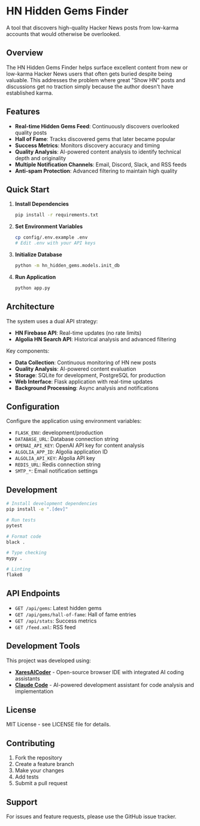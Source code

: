 # HN Hidden Gems Finder

A tool that discovers high-quality Hacker News posts from low-karma accounts that would otherwise be overlooked.

## Overview

The HN Hidden Gems Finder helps surface excellent content from new or low-karma Hacker News users that often gets buried despite being valuable. This addresses the problem where great "Show HN" posts and discussions get no traction simply because the author doesn't have established karma.

## Features

- **Real-time Hidden Gems Feed**: Continuously discovers overlooked quality posts
- **Hall of Fame**: Tracks discovered gems that later became popular
- **Success Metrics**: Monitors discovery accuracy and timing
- **Quality Analysis**: AI-powered content analysis to identify technical depth and originality
- **Multiple Notification Channels**: Email, Discord, Slack, and RSS feeds
- **Anti-spam Protection**: Advanced filtering to maintain high quality

## Quick Start

1. **Install Dependencies**
   ```bash
   pip install -r requirements.txt
   ```

2. **Set Environment Variables**
   ```bash
   cp config/.env.example .env
   # Edit .env with your API keys
   ```

3. **Initialize Database**
   ```bash
   python -m hn_hidden_gems.models.init_db
   ```

4. **Run Application**
   ```bash
   python app.py
   ```

## Architecture

The system uses a dual API strategy:
- **HN Firebase API**: Real-time updates (no rate limits)
- **Algolia HN Search API**: Historical analysis and advanced filtering

Key components:
- **Data Collection**: Continuous monitoring of HN new posts
- **Quality Analysis**: AI-powered content evaluation
- **Storage**: SQLite for development, PostgreSQL for production
- **Web Interface**: Flask application with real-time updates
- **Background Processing**: Async analysis and notifications

## Configuration

Configure the application using environment variables:

- `FLASK_ENV`: development/production
- `DATABASE_URL`: Database connection string
- `OPENAI_API_KEY`: OpenAI API key for content analysis
- `ALGOLIA_APP_ID`: Algolia application ID
- `ALGOLIA_API_KEY`: Algolia API key
- `REDIS_URL`: Redis connection string
- `SMTP_*`: Email notification settings

## Development

```bash
# Install development dependencies
pip install -e ".[dev]"

# Run tests
pytest

# Format code
black .

# Type checking
mypy .

# Linting
flake8
```

## API Endpoints

- `GET /api/gems`: Latest hidden gems
- `GET /api/gems/hall-of-fame`: Hall of fame entries
- `GET /api/stats`: Success metrics
- `GET /feed.xml`: RSS feed

## Development Tools

This project was developed using:
- **[XaresAICoder](https://github.com/DG1001/XaresAICoder)** - Open-source browser IDE with integrated AI coding assistants
- **[Claude Code](https://claude.ai/code)** - AI-powered development assistant for code analysis and implementation

## License

MIT License - see LICENSE file for details.

## Contributing

1. Fork the repository
2. Create a feature branch
3. Make your changes
4. Add tests
5. Submit a pull request

## Support

For issues and feature requests, please use the GitHub issue tracker.